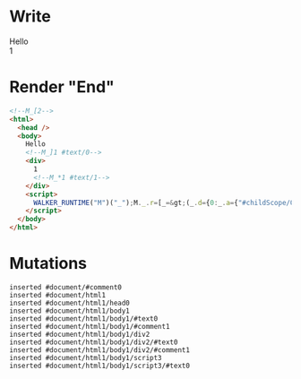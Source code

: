 # Write
  <!--M_[2-->Hello<!--M_]1 #text/0--><div>1<!--M_*1 #text/1--></div><script>WALKER_RUNTIME("M")("_");M._.r=[_=>(_.d={0:_.a={"#childScope/0":_.b={"#text/0!":_.c={}}},1:_.b,2:_.c},_.b["#text/0("]=_._["packages/translator-tags/src/__tests__/fixtures/at-tag-inside-if-tag/template.marko_1_renderer"](_.a),_.d),0]</script>


# Render "End"
```html
<!--M_[2-->
<html>
  <head />
  <body>
    Hello
    <!--M_]1 #text/0-->
    <div>
      1
      <!--M_*1 #text/1-->
    </div>
    <script>
      WALKER_RUNTIME("M")("_");M._.r=[_=&gt;(_.d={0:_.a={"#childScope/0":_.b={"#text/0!":_.c={}}},1:_.b,2:_.c},_.b["#text/0("]=_._["packages/translator-tags/src/__tests__/fixtures/at-tag-inside-if-tag/template.marko_1_renderer"](_.a),_.d),0]
    </script>
  </body>
</html>
```

# Mutations
```
inserted #document/#comment0
inserted #document/html1
inserted #document/html1/head0
inserted #document/html1/body1
inserted #document/html1/body1/#text0
inserted #document/html1/body1/#comment1
inserted #document/html1/body1/div2
inserted #document/html1/body1/div2/#text0
inserted #document/html1/body1/div2/#comment1
inserted #document/html1/body1/script3
inserted #document/html1/body1/script3/#text0
```